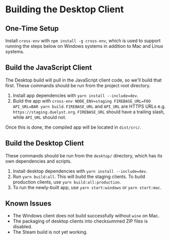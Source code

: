 # Building the Desktop Client

## One-Time Setup

Install `cross-env` with `npm install -g cross-env`, which is used to support
running the steps below on Windows systems in addition to Mac and Linux systems.

## Build the JavaScript Client

The Desktop build will pull in the JavaScript client code, so we'll build that
first. These commands should be run from the project root directory.

1. Install app dependencies with `yarn install --include=dev`.
2. Build the app with `cross-env NODE_ENV=staging FIREBASE_URL=FOO API_URL=BAR yarn build`.
   `FIREBASE_URL` and `API_URL` are HTTPS URLs e.g. `https://staging.duelyst.org`.
   `FIREBASE_URL` should have a trailing slash, while `API_URL` should not.

Once this is done, the compiled app will be located in `dist/src/`.

## Build the Desktop Client

These commands should be run from the `desktop/` directory, which has its own
dependencies and scripts.

1. Install desktop dependencies with `yarn install --include=dev`.
2. Run `yarn build:all`. This will build the staging clients. To build
   production clients, use `yarn build:all:production`.
3. To run the newly-built app, use `yarn start:windows` or `yarn start:mac`.

## Known Issues

- The Windows client does not build successfully without `wine` on Mac.
- The packaging of desktop clients into checksummed ZIP files is disabled.
- The Steam build is not yet working.
